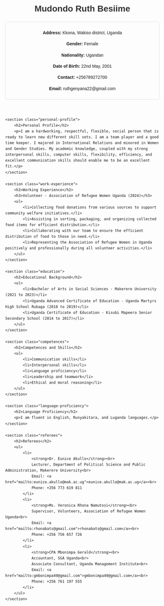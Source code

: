 <!DOCTYPE html>
<html lang="en">
<head>
    <meta charset="UTF-8">
    <meta name="viewport" content="width=device-width, initial-scale=1.0">
    <title>Resume - Mudondo Ruth Besiime</title>
    <style>
        body {
            font-family: Arial, sans-serif;
            line-height: 1.6;
            margin: 20px;
        }
        h1, h2 {
            color: #333;
        }
        .section {
            margin-bottom: 20px;
        }
        .contact-info, .personal-profile, .work-experience, .education, .competences, .language-proficiency, .referees {
            border: 1px solid #ddd;
            padding: 10px;
            border-radius: 5px;
        }
        .referees ul {
            list-style-type: none;
            padding: 0;
        }
        .referees li {
            margin-bottom: 10px;
        }
    </style>
</head>
<body>
    <header>
        <h1>Mudondo Ruth Besiime</h1>
        <div class="contact-info">
            <p><strong>Address:</strong> Kkona, Wakiso district, Uganda</p>
            <p><strong>Gender:</strong> Female</p>
            <p><strong>Nationality:</strong> Ugandan</p>
            <p><strong>Date of Birth:</strong> 22nd May, 2001</p>
            <p><strong>Contact:</strong> +256789272700</p>
            <p><strong>Email:</strong> ruthgenyana22@gmail.com</p>
        </div>
    </header>

    <section class="personal-profile">
        <h2>Personal Profile</h2>
        <p>I am a hardworking, respectful, flexible, social person that is ready to learn new different skill sets. I am a team player and a good time keeper. I majored in International Relations and minored in Women and Gender Studies. My academic knowledge, coupled with my strong interpersonal skills, computer skills, flexibility, efficiency, and excellent communication skills should enable me to be an excellent fit.</p>
    </section>

    <section class="work-experience">
        <h2>Working Experience</h2>
        <h3>Volunteer - Association of Refugee Women Uganda (2024)</h3>
        <ul>
            <li>Collecting food donations from various sources to support community welfare initiatives.</li>
            <li>Assisting in sorting, packaging, and organizing collected food items for efficient distribution.</li>
            <li>Collaborating with our team to ensure the efficient distribution of food to those in need.</li>
            <li>Representing the Association of Refugee Women in Uganda positively and professionally during all volunteer activities.</li>
        </ul>
    </section>

    <section class="education">
        <h2>Educational Background</h2>
        <ul>
            <li>Bachelor of Arts in Social Sciences - Makerere University (2021 to 2023)</li>
            <li>Uganda Advanced Certificate of Education - Uganda Martyrs High School Rubaga (2018 to 2019)</li>
            <li>Uganda Certificate of Education - Kisubi Mapeera Senior Secondary School (2014 to 2017)</li>
        </ul>
    </section>

    <section class="competences">
        <h2>Competences and Skills</h2>
        <ul>
            <li>Communication skills</li>
            <li>Interpersonal skills</li>
            <li>Language proficiency</li>
            <li>Leadership and teamwork</li>
            <li>Ethical and moral reasoning</li>
        </ul>
    </section>

    <section class="language-proficiency">
        <h2>Language Proficiency</h2>
        <p>I am fluent in English, Runyakitara, and Luganda languages.</p>
    </section>

    <section class="referees">
        <h2>Referees</h2>
        <ul>
            <li>
                <strong>Dr. Eunice Akullo</strong><br>
                Lecturer, Department of Political Science and Public Administration, Makerere University<br>
                Email: <a href="mailto:eunice.akullo@mak.ac.ug">eunice.akullo@mak.ac.ug</a><br>
                Phone: +256 773 619 811
            </li>
            <li>
                <strong>Ms. Veronica Rhona Namutosi</strong><br>
                Supervisor, Volunteers, Association of Refugee Women Uganda<br>
                Email: <a href="mailto:rhonabats@gmail.com">rhonabats@gmail.com</a><br>
                Phone: +256 756 657 726
            </li>
            <li>
                <strong>CPA Mbonimpa Gerald</strong><br>
                Accountant, SGA Uganda<br>
                Associate Consultant, Uganda Management Institute<br>
                Email: <a href="mailto:gmbonimpa49@gmail.com">gmbonimpa49@gmail.com</a><br>
                Phone: +256 761 197 555
            </li>
        </ul>
    </section>
</body>
</html>
